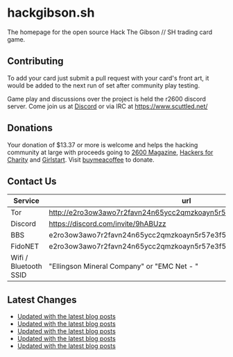 # hackgibson.sh
The homepage for the open source Hack The Gibson // SH trading card game.


## Contributing

To add your card just submit a pull request with your card's front art, it would be added to the next run of set after community play testing.

Game play and discussions over the project is held the r2600 discord server. Come join us at [Discord](https://discord.com/invite/9hABUzz) or via IRC at https://www.scuttled.net/


## Donations

Your donation of $13.37 or more is welcome and helps the hacking community at large with proceeds going to [2600 Magazine](https://2600.com/), [Hackers for Charity](https://hackersforcharity.org) and [Girlstart](https://girlstart.org).  Visit [buymeacoffee](https://www.buymeacoffee.com/hackgibson.sh) to donate.


## Contact Us

Service | url
-|-
Tor | http://e2ro3ow3awo7r2favn24n65ycc2qmzkoayn5r57e3f56nvjwdcgg32ad.onion
Discord | https://discord.com/invite/9hABUzz
BBS | e2ro3ow3awo7r2favn24n65ycc2qmzkoayn5r57e3f56nvjwdcgg32ad.onion:23
FidoNET | e2ro3ow3awo7r2favn24n65ycc2qmzkoayn5r57e3f56nvjwdcgg32ad.onion:24554
Wifi / Bluetooth SSID | "Ellingson Mineral Company" or "EMC Net - <fidonet address>"

## Latest Changes
<!-- BLOG-POST-LIST:START -->
- [Updated with the latest blog posts](https://github.com/DFW2600/hackgibson.sh/commit/78045e18b2fa86872d5990e59c598ef43b720470)
- [Updated with the latest blog posts](https://github.com/DFW2600/hackgibson.sh/commit/df201c8777ef2a69bd9a9def59f1e1c4a9086cba)
- [Updated with the latest blog posts](https://github.com/DFW2600/hackgibson.sh/commit/1f8028c28f09b38d5d96dd2b173425911699ffaf)
- [Updated with the latest blog posts](https://github.com/DFW2600/hackgibson.sh/commit/dd04434210acb1df2d4a5e1b05fb13660593efe9)
- [Updated with the latest blog posts](https://github.com/DFW2600/hackgibson.sh/commit/02f2b8b5cd689ddd0342c07301e605f2c8bcbb66)
<!-- BLOG-POST-LIST:END -->
